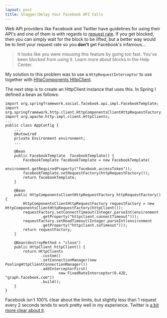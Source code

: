 ```yaml
---
layout: post
title: Stagger/Delay Your Facebook API Calls
---
```

Web API providers like Facebook and Twitter have  guidelines for using their API's and one of them is with regards to [request rate](https://developers.facebook.com/docs/reference/ads-api/api-rate-limiting/). If you get blocked, then you can simply wait for the block to be lifted, but a better way would be to limit your request rate so you **don't** get Facebook's infamous...
> It looks like you were misusing this feature by going too fast. You've been blocked from using it. Learn more about blocks in the Help Center.

My solution to this problem was to use a `HttpRequestInterceptor` to use together with [HttpComponents HttpClient](http://hc.apache.org/). 

<script src="https://gist.github.com/arienkock/58efbc6f0e1426546e41.js"></script>

The next step is to create an HttpClient instance that uses this. In Spring I defined a bean as follows:

	import org.springframework.social.facebook.api.impl.FacebookTemplate;
	import org.springframework.http.client.HttpComponentsClientHttpRequestFactory;
	import org.apache.http.impl.client.HttpClients;
	...
	public class AppConfig {
		...
		@Autowired
		private Environment environment;
		...

		@Bean
		public FacebookTemplate  facebookTemplate() {
			FacebookTemplate facebookTemplate = new FacebookTemplate(
					environment.getRequiredProperty("facebook.accessToken"));
			facebookTemplate.setRequestFactory(httpRequestFactory());
			return facebookTemplate;
		}
	
		@Bean
		public HttpComponentsClientHttpRequestFactory httpRequestFactory() {
			HttpComponentsClientHttpRequestFactory requestFactory = new HttpComponentsClientHttpRequestFactory(httpClient());
			requestFactory.setConnectTimeout(Integer.parseInt(environment
					.getProperty("httpclient.connectTimeout")));
			requestFactory.setReadTimeout(Integer.parseInt(environment
					.getProperty("httpclient.soTimeout")));
			return requestFactory;
		}
	
		@Bean(destroyMethod = "close")
		public HttpClient httpClient() {
			return HttpClients
					.custom()
					.setConnectionManager(new PoolingHttpClientConnectionManager())
					.addInterceptorFirst(
							new FixedRateInterceptor(0.42D, "graph.facebook.com"))
					.build();
		}
	}

Facebook isn't 100% clear about the limits, but slightly less than 1 request every 2 seconds tends to work pretty well in my experience. Twitter is [a bit more clear about it](https://dev.twitter.com/docs/rate-limiting/1.1).
